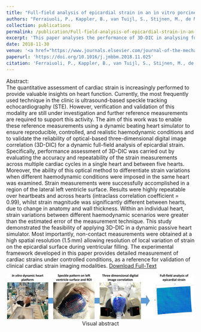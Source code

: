 ```yaml
---
title: "Full-field analysis of epicardial strain in an in vitro porcine heart platform"
authors: "Ferraiuoli, P., Kappler, B., van Tuijl, S., Stijnen, M., de Mol, B.A., Fenner, J.W. and Narracott, A.J."
collection: publications
permalink: /publication/Full-field-analysis-of-epicardial-strain-in-an-in-vitro-porcine-heart-platform
excerpt: 'This paper analyses the performance of 3D-DIC in analysing full-field strains in the epicardial surface'
date: 2018-11-30
venue: '<a href="https://www.journals.elsevier.com/journal-of-the-mechanical-behavior-of-biomedical-materials">Journal of the Mechanical Behavior of Biomedical Materials</a>'
paperurl: 'https://doi.org/10.1016/j.jmbbm.2018.11.025'
citation: 'Ferraiuoli, P., Kappler, B., van Tuijl, S., Stijnen, M., de Mol, B.A., Fenner, J.W. and Narracott, A.J., 2019. Full-field analysis of epicardial strain in an in vitro porcine heart platform. <i>Journal of the mechanical behavior of biomedical materials</i>, 91, pp.294-300.'
---
```


Abstract:
<br>
The quantitative assessment of cardiac strain is increasingly performed to provide valuable insights on heart function. Currently, the most frequently used technique in the clinic is ultrasound-based speckle tracking echocardiography (STE). However, verification and validation of this modality are still under investigation and further reference measurements are required to support this activity.
The aim of this work was to enable these reference measurements using a dynamic beating heart simulator to ensure reproducible, controlled, and realistic haemodynamic conditions and to validate the reliability of optical-based three-dimensional digital image correlation (3D-DIC) for a dynamic full-field analysis of epicardial strain.
Specifically, performance assessment of 3D-DIC was carried out by evaluating the accuracy and repeatability of the strain measurements across multiple cardiac cycles in a single heart and between five hearts. Moreover, the ability of this optical method to differentiate strain variations when different haemodynamic conditions were imposed in the same heart was examined.
Strain measurements were successfully accomplished in a region of the lateral left ventricle surface. Results were highly repeatable over heartbeats and across hearts (intraclass correlation coefficient = 0.99), whilst strain magnitude was significantly different between hearts, due to change in anatomy and wall thickness. Within an individual heart, strain variations between different haemodynamic scenarios were greater than the estimated error of the measurement technique.
This study demonstrated the feasibility of applying 3D-DIC in a dynamic passive heart simulator. Most importantly, non-contact measurements were obtained at a high spatial resolution (1.5 mm) allowing resolution of local variation of strain on the epicardial surface during ventricular filling. The experimental framework developed in this paper provides detailed measurement of cardiac strains under controlled conditions, as a reference for validation of clinical cardiac strain imaging modalities. [Download Full-Text](https://www.sciencedirect.com/science/article/pii/S1751616118313092/pdfft?md5=72dbbcbc45ee1475882cc267016a789b&pid=1-s2.0-S1751616118313092-main.pdf)
<br>
<center><img src= "/images/JMBBM.jpg"></center>
<center>Visual abstract</center>
<br>
